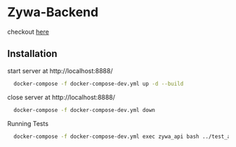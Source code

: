 
# Zywa-Backend

checkout [here](http://localhost:8888/docs)


## Installation

start server at http://localhost:8888/

```bash
  docker-compose -f docker-compose-dev.yml up -d --build
```

close server at http://localhost:8888/

```bash
  docker-compose -f docker-compose-dev.yml down
```

Running Tests

```bash
  docker-compose -f docker-compose-dev.yml exec zywa_api bash ../test_api.sh
```
